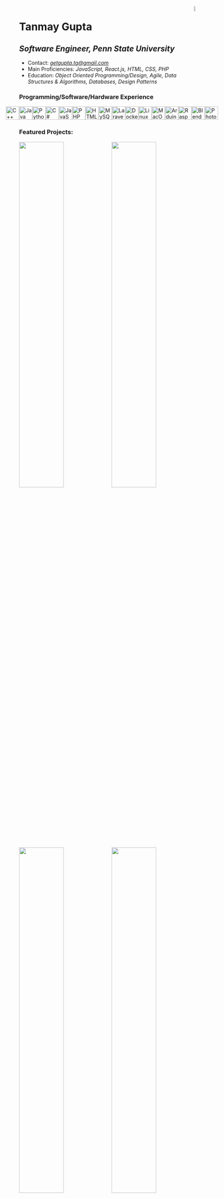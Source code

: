 <body>
  <img width="6%" src="https://mikael.neocities.org/collections/disc-gifs/cd_004.gif" align="right" />
  
  <div id="Headers">
    <h1>Tanmay Gupta</h1>
    <h2><em>Software Engineer, Penn State University</em></h2>
  </div>
  
  <div id="Bulleted Details">
    <p>
      <ul>
        <li>Contact: <em><a href="mailto:getgupta.tg@gmail.com">getgupta.tg@gmail.com</a></em></li>
        <li>Main Proficiencies: <em>JavaScript, React.js, HTML, CSS, PHP</em></li>
        <li>Education: <em>Object Oriented Programming/Design, Agile, Data Structures & Algorithms, Databases, Design Patterns</em></li>
      </ul>
    </p>
  </div>

  <div id="Icons">
    <h3>Programming/Software/Hardware Experience</h3>
    <p align="left" style="display: flex; flex-direction: row; align-items: center; justify-content: center;">
      <a href="https://docs.microsoft.com/en-us/cpp/?view=msvc-170" target="_blank" rel="noreferrer">
        <img src="https://raw.githubusercontent.com/danielcranney/readme-generator/main/public/icons/skills/cplusplus-colored.svg" width="36" height="36" alt="C++" /></a>
      <a href="https://www.oracle.com/java/" target="_blank" rel="noreferrer">
        <img src="https://raw.githubusercontent.com/danielcranney/readme-generator/main/public/icons/skills/java-colored.svg" width="36" height="36" alt="Java" /></a>
      <a href="https://www.python.org/" target="_blank" rel="noreferrer">
        <img src="https://raw.githubusercontent.com/danielcranney/readme-generator/main/public/icons/skills/python-colored.svg" width="36" height="36" alt="Python" /></a>
      <a href="https://docs.microsoft.com/en-us/dotnet/csharp/" target="_blank" rel="noreferrer">
        <img src="https://raw.githubusercontent.com/danielcranney/readme-generator/main/public/icons/skills/csharp-colored.svg" width="36" height="36" alt="C#" /></a>
      <a href="https://developer.mozilla.org/en-US/docs/Web/JavaScript" target="_blank" rel="noreferrer">
        <img src="https://raw.githubusercontent.com/danielcranney/readme-generator/main/public/icons/skills/javascript-colored.svg" width="36" height="36" alt="JavaScript" /></a>
      <a href="https://www.php.net/" target="_blank" rel="noreferrer">
        <img src="https://raw.githubusercontent.com/danielcranney/readme-generator/main/public/icons/skills/php-colored.svg" width="36" height="36" alt="PHP" /></a>
      <a href="https://developer.mozilla.org/en-US/docs/Glossary/HTML5" target="_blank" rel="noreferrer"><img src="https://raw.githubusercontent.com/danielcranney/readme-generator/main/public/icons/skills/html5-colored.svg" width="36" height="36" alt="HTML5" /></a>
      <a href="https://www.mysql.com/" target="_blank" rel="noreferrer">
        <img src="https://raw.githubusercontent.com/danielcranney/readme-generator/main/public/icons/skills/mysql-colored.svg" width="36" height="36" alt="MySQL" /></a>
      <a href="https://laravel.com/" target="_blank" rel="noreferrer">
        <img src="https://raw.githubusercontent.com/danielcranney/readme-generator/main/public/icons/skills/laravel-colored.svg" width="36" height="36" alt="Laravel" /></a>
      <a href="https://www.docker.com/" target="_blank" rel="noreferrer">
        <img src="https://raw.githubusercontent.com/danielcranney/readme-generator/main/public/icons/skills/docker-colored.svg" width="36" height="36" alt="Docker" /></a>
      <a href="https://www.linux.org" target="_blank" rel="noreferrer">
        <img src="https://raw.githubusercontent.com/danielcranney/readme-generator/main/public/icons/skills/linux-colored.svg" width="36" height="36" alt="Linux" /></a>
      <a href="https://apple.com" target="_blank" rel="noreferrer">
        <img src="https://raw.githubusercontent.com/danielcranney/readme-generator/main/public/icons/skills/macos-colored.svg" width="36" height="36" alt="MacOS" /></a>
      <a href="https://store.arduino.cc/?gclid=Cj0KCQjw2eilBhCCARIsAG0Pf8uueBifykWcsSS4LPESeGQfxGVKJYnzV7bz471XfknQJy_1VINVWM8aAkLtEALw_wcB" target="_blank" rel="noreferrer">
        <img src="https://raw.githubusercontent.com/danielcranney/readme-generator/main/public/icons/skills/arduino-colored.svg" width="36" height="36" alt="Arduino" /></a>
      <a href="https://www.raspberrypi.org/" target="_blank" rel="noreferrer">
        <img src="https://raw.githubusercontent.com/danielcranney/readme-generator/main/public/icons/skills/raspberrypi-colored.svg" width="36" height="36" alt="Raspberry Pi" /></a>
      <a href="https://www.blender.org/" target="_blank" rel="noreferrer">
        <img src="https://raw.githubusercontent.com/danielcranney/readme-generator/main/public/icons/skills/blender-colored.svg" width="36" height="36" alt="Blender" /></a>
      <a href="https://www.adobe.com/uk/products/photoshop.html" target="_blank" rel="noreferrer">
        <img src="https://raw.githubusercontent.com/danielcranney/readme-generator/main/public/icons/skills/photoshop-colored.svg" width="36" height="36" alt="Photoshop" /></a>
    </p>
  </div>

  <div id="Featured Project Panels">
    <h3>Featured Projects:</h3>
    <div id="1st row of panels" align="left">
      <a href="https://github.com/tanmaygupta100/GradientDesigner" style="width: 45%;">
        <img width="49%" src="https://github-readme-stats.vercel.app/api/pin/?username=tanmaygupta100&repo=GradientDesigner&title_color=a855f7&text_color=64748b&icon_color=6366f1&bg_color=1c1917&hide_border=true&locale=en" /></a>
      <a href="https://github.com/tanmaygupta100/SoundShape-RemixTool" style="width: 45%;">
        <img width="49%" src="https://github-readme-stats.vercel.app/api/pin/?username=tanmaygupta100&repo=SoundShape-RemixTool&title_color=a855f7&text_color=64748b&icon_color=6366f1&bg_color=1c1917&hide_border=true&locale=en" /></a>
    </div>
    <div id="2nd row of panels" align="left">
      <a href="https://github.com/SimonChaw/laravel-pokemon-capitalist" style="width: 45%;">
        <img width="49%" src="https://github-readme-stats.vercel.app/api/pin/?username=SimonChaw&repo=laravel-pokemon-capitalist&title_color=a855f7&text_color=64748b&icon_color=6366f1&bg_color=1c1917&hide_border=true&locale=en" /></a>
      <a href="https://github.com/SimonChaw/laravel-pokedex" style="width: 45%;">
        <img width="49%" src="https://github-readme-stats.vercel.app/api/pin/?username=SimonChaw&repo=laravel-pokedex&title_color=a855f7&text_color=64748b&icon_color=6366f1&bg_color=1c1917&hide_border=true&locale=en" /></a>
    </div>
    <br>
    <div id="Images" align="left">
      <img width="39%" src="https://i.imgur.com/LrJBdmJ.gif" />
      <img width="10%" src="https://i.gifer.com/origin/26/26b37fd815cc47709360f953812f9185_w200.gif" />
    </div>
    <p><a href="https://github.com/tanmaygupta100?tab=repositories"><em><strong>[More projects]</strong></em></p>
  </div>
</body>

